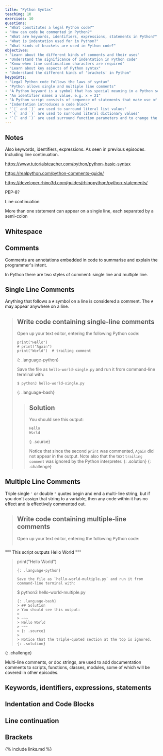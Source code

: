 ```yaml
---
title: "Python Syntax"
teaching: 10
exercises: 10
questions:
- "What constitutes a legal Python code?"
- "How can code be commented in Python?"
- "What are keywords, identifiers, expressions, statements in Python?"
- "What is indentation used for in Python?"
- "What kinds of brackets are used in Python code?"
objectives:
- "Learn about the different kinds of comments and their uses"
- "Understand the significance of indentation in Python code"
- "Know when line continuation characters are required"
- "Learn about key aspects of Python syntax"
- "Understand the different kinds of 'brackets' in Python"
keypoints:
- "Legal Python code follows the laws of syntax"
- "Python allows single and multiple line comments"
- "A Python keyword is a symbol that has special meaning in a Python script"
- "An identifier names a value, e.g. x = 21"
- "A Python script consists of sequence of statements that make use of expressions and keywords"
- "Indentation introduces a code block"
- "`[` and `]` are used to surround literal list values"
- "`{` and `}` are used to surround literal dictionary values"
- "`(` and `)` are used surround function parameters and to change the priority of expression evaluation order"
---
```


## Notes

Also keywords, identifiers, expressions. As seen in previous episodes. Including line continuation.

https://www.tutorialsteacher.com/python/python-basic-syntax

https://realpython.com/python-comments-guide/

https://developer.rhino3d.com/guides/rhinopython/python-statements/

PEP-8?

Line continuation

More than one statement can appear on a single line, each separated by a semi-colon

## Whitespace

## Comments
Comments are annotations embedded in code to summarise and explain the programmer's intent.

In Python there are two styles of comment: single line and multiple line.

## Single Line Comments
Anything that follows a `#` symbol on a line is considered a comment. The `#` may appear anywhere on a line. 

> ## Write code containing single-line comments
>
> Open up your text editor, entering the following Python code:
>
> ~~~
> print("Hello")
> # print("Again")
> print("World")  # trailing comment
> ~~~
> {: .language-python}
>
> Save the file as `hello-world-single.py` and run it from command-line terminal with:
>
> ~~~
> $ python3 hello-world-single.py
> ~~~
> {: .language-bash}
> > ## Solution
> > You should see this output:
> >
> > ~~~
> > Hello
> > World
> > ~~~
> > {: .source}
> > 
> > Notice that since the second `print` was commented, `Again` did not appear in the output. Note also that the text `trailing comment` was ignored by the Python interpreter.
> {: .solution}
{: .challenge}

## Multiple Line Comments
Triple single `'` or double `"` quotes begin and end a multi-line string, but if you don't assign that string to a variable, then any code within it has no effect and is effectively commented out.

> ## Write code containing multiple-line comments
>
> Open up your text editor, entering the following Python code:
>
> ~~~
"""
This script outputs Hello World
"""
> print("Hello World")
> ~~~
> {: .language-python}
>
> Save the file as `hello-world-multiple.py` and run it from command-line terminal with:
>
> ~~~
> $ python3 hello-world-multiple.py
> ~~~
> {: .language-bash}
> > ## Solution
> > You should see this output:
> >
> > ~~~
> > Hello World
> > ~~~
> > {: .source}
> > 
> > Notice that the triple-quoted section at the top is ignored.
> {: .solution}
{: .challenge}

Multi-line comments, or doc strings, are used to add documentation comments to scripts, functions, classes, modules, some of which will be covered in other episodes.

## Keywords, identifiers, expressions, statements 

## Indentation and Code Blocks

## Line continuation

## Brackets

{% include links.md %}